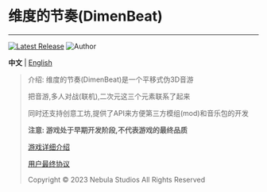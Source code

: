 # 维度的节奏(DimenBeat)
 
--------
[![Latest Release](https://img.shields.io/github/v/release/Nebula-Studios/DimenBeat)](https://github.com/Nebula-Studios/DimenBeat)
![Author](https://img.shields.io/badge/Author-3cxc,Bustling114,GA-blue.svg)

**中文** | [English](https://github.com/Nebula-Studios/DimenBeat/blob/main/README.md)

> 介绍:
> 维度的节奏(DimenBeat)是一个平移式伪3D音游
> 
> 把音游,多人对战(联机),二次元这三个元素联系了起来
>
> 同时还支持创意工坊,提供了API来方便第三方模组(mod)和音乐包的开发
> 
> **注意: 游戏处于早期开发阶段,不代表游戏的最终品质**
> 
> [游戏详细介绍](https://3cxc.itch.io/DimenBeat)
> 
> [用户最终协议](https://github.com/Nebula-Studios/DimenBeat/blob/main/.github/workflows/Eula_cn.md)
> 
> Copyright © 2023 Nebula Studios All Rights Reserved

